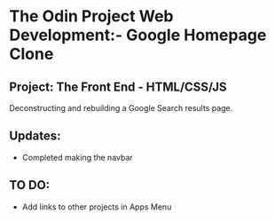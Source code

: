 # The Odin Project Web Development:- Google Homepage Clone
## Project: The Front End - HTML/CSS/JS
  Deconstructing and rebuilding a Google Search results page.

## Updates:
* Completed making the navbar
<!-- * Fixed a lot of positioning issues
* Replaced sprites
* Added a basic JS toggle Apps Menu
* Added Dark mode with basic JS code
* Other "perfectionist" tweaks and fixes -->

## TO DO:
* Add links to other projects in Apps Menu